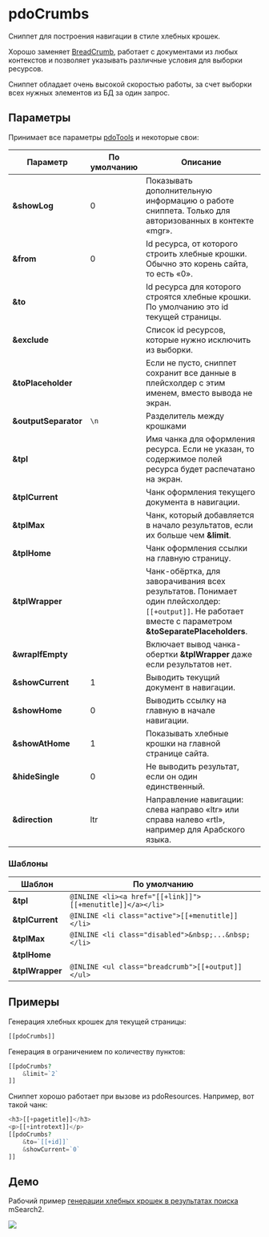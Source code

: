 # pdoCrumbs

Сниппет для построения навигации в стиле хлебных крошек.

Хорошо заменяет [BreadCrumb][1], работает с документами из любых контекстов и позволяет указывать различные условия для выборки ресурсов.

Сниппет обладает очень высокой скоростью работы, за счет выборки всех нужных элементов из БД за один запрос.

## Параметры

Принимает все параметры [pdoTools][2] и некоторые свои:

| Параметр             | По умолчанию | Описание                                                                                                                                                 |
| -------------------- | ------------ | -------------------------------------------------------------------------------------------------------------------------------------------------------- |
| **&showLog**         | 0            | Показывать дополнительную информацию о работе сниппета. Только для авторизованных в контекте «mgr».                                                      |
| **&from**            | 0            | Id ресурса, от которого строить хлебные крошки. Обычно это корень сайта, то есть «0».                                                                    |
| **&to**              |              | Id ресурса для которого строятся хлебные крошки. По умолчанию это id текущей страницы.                                                                   |
| **&exclude**         |              | Список id ресурсов, которые нужно исключить из выборки.                                                                                                  |
| **&toPlaceholder**   |              | Если не пусто, сниппет сохранит все данные в плейсхолдер с этим именем, вместо вывода не экран.                                                          |
| **&outputSeparator** | `\n`         | Разделитель между крошками                                                                                                                               |
| **&tpl**             |              | Имя чанка для оформления ресурса. Если не указан, то содержимое полей ресурса будет распечатано на экран.                                                |
| **&tplCurrent**      |              | Чанк оформления текущего документа в навигации.                                                                                                          |
| **&tplMax**          |              | Чанк, который добавляется в начало результатов, если их больше чем **&limit**.                                                                           |
| **&tplHome**         |              | Чанк оформления ссылки на главную страницу.                                                                                                              |
| **&tplWrapper**      |              | Чанк-обёртка, для заворачивания всех результатов. Понимает один плейсхолдер: `[[+output]]`. Не работает вместе с параметром **&toSeparatePlaceholders**. |
| **&wrapIfEmpty**     |              | Включает вывод чанка-обертки **&tplWrapper** даже если результатов нет.                                                                                  |
| **&showCurrent**     | 1            | Выводить текущий документ в навигации.                                                                                                                   |
| **&showHome**        | 0            | Выводить ссылку на главную в начале навигации.                                                                                                           |
| **&showAtHome**      | 1            | Показывать хлебные крошки на главной странице сайта.                                                                                                     |
| **&hideSingle**      | 0            | Не выводить результат, если он один единственный.                                                                                                        |
| **&direction**       | ltr          | Направление навигации: слева направо «ltr» или справа налево «rtl», например для Арабского языка.                                                        |

### Шаблоны

| Шаблон          | По умолчанию                                              |
| --------------- | --------------------------------------------------------- |
| **&tpl**        | `@INLINE <li><a href="[[+link]]">[[+menutitle]]</a></li>` |
| **&tplCurrent** | `@INLINE <li class="active">[[+menutitle]]</li>`          |
| **&tplMax**     | `@INLINE <li class="disabled">&nbsp;...&nbsp;</li>`       |
| **&tplHome**    | ` `                                                       |
| **&tplWrapper** | `@INLINE <ul class="breadcrumb">[[+output]]</ul>`         |

## Примеры

Генерация хлебных крошек для текущей страницы:

``` php
[[pdoCrumbs]]
```

Генерация в ограничением по количеству пунктов:

``` php
[[pdoCrumbs?
    &limit=`2`
]]
```

Сниппет хорошо работает при вызове из pdoResources. Например, вот такой чанк:

``` php
<h3>[[+pagetitle]]</h3>
<p>[[+introtext]]</p>
[[pdoCrumbs?
    &to=`[[+id]]`
    &showCurrent=`0`
]]
```

## Демо

Рабочий пример [генерации хлебных крошек в результатах поиска][3] mSearch2.

[![](https://file.modx.pro/files/a/f/4/af4033fffb71ad040e3ff2f6c01d9bf5s.jpg)](https://file.modx.pro/files/a/f/4/af4033fffb71ad040e3ff2f6c01d9bf5.png)

[1]: http://rtfm.modx.com/extras/revo/breadcrumb
[2]: /ru/01_Компоненты/01_pdoTools/04_Общие_параметры.md
[3]: https://modx.pro/search?query=pdotools

